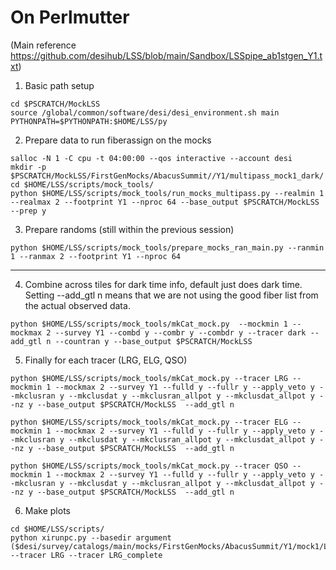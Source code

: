 # On Perlmutter

(Main reference https://github.com/desihub/LSS/blob/main/Sandbox/LSSpipe_ab1stgen_Y1.txt)

1. Basic path setup

```
cd $PSCRATCH/MockLSS
source /global/common/software/desi/desi_environment.sh main
PYTHONPATH=$PYTHONPATH:$HOME/LSS/py
```

2. Prepare data to run fiberassign on the mocks

```
salloc -N 1 -C cpu -t 04:00:00 --qos interactive --account desi
mkdir -p $PSCRATCH/MockLSS/FirstGenMocks/AbacusSummit//Y1/multipass_mock1_dark/
cd $HOME/LSS/scripts/mock_tools/
python $HOME/LSS/scripts/mock_tools/run_mocks_multipass.py --realmin 1 --realmax 2 --footprint Y1 --nproc 64 --base_output $PSCRATCH/MockLSS --prep y
```

3. Prepare randoms (still within the previous session)

```
python $HOME/LSS/scripts/mock_tools/prepare_mocks_ran_main.py --ranmin 1 --ranmax 2 --footprint Y1 --nproc 64
```

----

4. Combine across tiles for dark time info, default just does dark time. 
   Setting --add_gtl n means that we are not using the good fiber list from the actual observed data.

```
python $HOME/LSS/scripts/mock_tools/mkCat_mock.py  --mockmin 1 --mockmax 2 --survey Y1 --combd y --combr y --combdr y --tracer dark --add_gtl n --countran y --base_output $PSCRATCH/MockLSS
```

5. Finally for each tracer (LRG, ELG, QSO)

```
python $HOME/LSS/scripts/mock_tools/mkCat_mock.py --tracer LRG --mockmin 1 --mockmax 2 --survey Y1 --fulld y --fullr y --apply_veto y --mkclusran y --mkclusdat y --mkclusran_allpot y --mkclusdat_allpot y --nz y --base_output $PSCRATCH/MockLSS  --add_gtl n

python $HOME/LSS/scripts/mock_tools/mkCat_mock.py --tracer ELG --mockmin 1 --mockmax 2 --survey Y1 --fulld y --fullr y --apply_veto y --mkclusran y --mkclusdat y --mkclusran_allpot y --mkclusdat_allpot y --nz y --base_output $PSCRATCH/MockLSS  --add_gtl n

python $HOME/LSS/scripts/mock_tools/mkCat_mock.py --tracer QSO --mockmin 1 --mockmax 2 --survey Y1 --fulld y --fullr y --apply_veto y --mkclusran y --mkclusdat y --mkclusran_allpot y --mkclusdat_allpot y --nz y --base_output $PSCRATCH/MockLSS  --add_gtl n
```

6. Make plots

```
cd $HOME/LSS/scripts/
python xirunpc.py --basedir argument ($desi/survey/catalogs/main/mocks/FirstGenMocks/AbacusSummit/Y1/mock1/LSScats/ --tracer LRG --tracer LRG_complete
```
